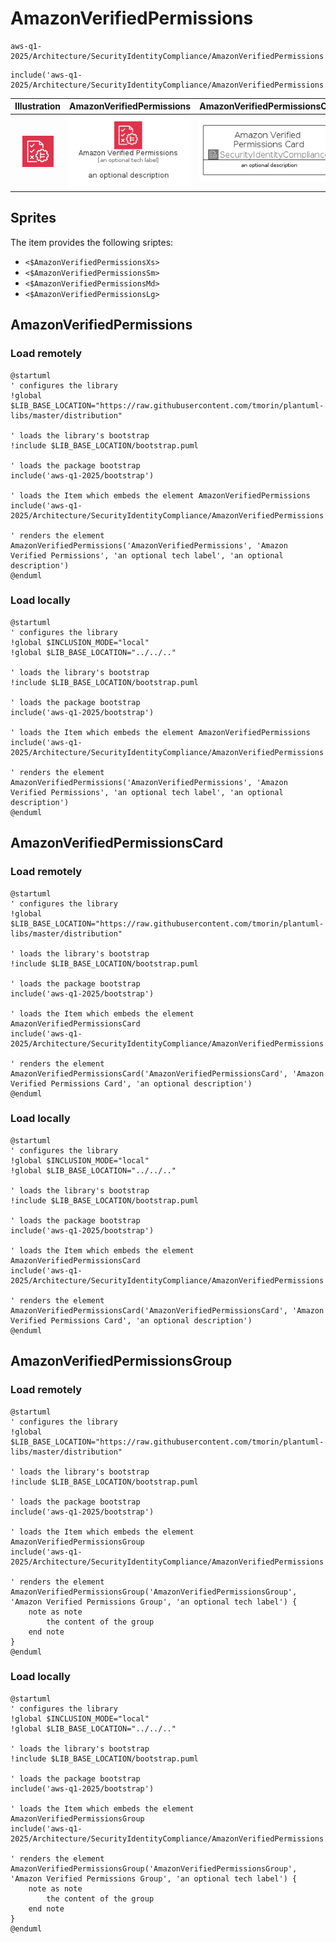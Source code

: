 # AmazonVerifiedPermissions


```text
aws-q1-2025/Architecture/SecurityIdentityCompliance/AmazonVerifiedPermissions
```

```text
include('aws-q1-2025/Architecture/SecurityIdentityCompliance/AmazonVerifiedPermissions')
```



| Illustration | AmazonVerifiedPermissions | AmazonVerifiedPermissionsCard | AmazonVerifiedPermissionsGroup |
| :---: | :---: | :---: | :---: |
| ![illustration for Illustration](../../../aws-q1-2025/Architecture/SecurityIdentityCompliance/AmazonVerifiedPermissions.png) | ![illustration for AmazonVerifiedPermissions](../../../aws-q1-2025/Architecture/SecurityIdentityCompliance/AmazonVerifiedPermissions.Local.png) | ![illustration for AmazonVerifiedPermissionsCard](../../../aws-q1-2025/Architecture/SecurityIdentityCompliance/AmazonVerifiedPermissionsCard.Local.png) | ![illustration for AmazonVerifiedPermissionsGroup](../../../aws-q1-2025/Architecture/SecurityIdentityCompliance/AmazonVerifiedPermissionsGroup.Local.png) |



## Sprites
The item provides the following sriptes:

- `<$AmazonVerifiedPermissionsXs>`
- `<$AmazonVerifiedPermissionsSm>`
- `<$AmazonVerifiedPermissionsMd>`
- `<$AmazonVerifiedPermissionsLg>`





## AmazonVerifiedPermissions

### Load remotely
```plantuml
@startuml
' configures the library
!global $LIB_BASE_LOCATION="https://raw.githubusercontent.com/tmorin/plantuml-libs/master/distribution"

' loads the library's bootstrap
!include $LIB_BASE_LOCATION/bootstrap.puml

' loads the package bootstrap
include('aws-q1-2025/bootstrap')

' loads the Item which embeds the element AmazonVerifiedPermissions
include('aws-q1-2025/Architecture/SecurityIdentityCompliance/AmazonVerifiedPermissions')

' renders the element
AmazonVerifiedPermissions('AmazonVerifiedPermissions', 'Amazon Verified Permissions', 'an optional tech label', 'an optional description')
@enduml
```

### Load locally
```plantuml
@startuml
' configures the library
!global $INCLUSION_MODE="local"
!global $LIB_BASE_LOCATION="../../.."

' loads the library's bootstrap
!include $LIB_BASE_LOCATION/bootstrap.puml

' loads the package bootstrap
include('aws-q1-2025/bootstrap')

' loads the Item which embeds the element AmazonVerifiedPermissions
include('aws-q1-2025/Architecture/SecurityIdentityCompliance/AmazonVerifiedPermissions')

' renders the element
AmazonVerifiedPermissions('AmazonVerifiedPermissions', 'Amazon Verified Permissions', 'an optional tech label', 'an optional description')
@enduml
```

## AmazonVerifiedPermissionsCard

### Load remotely
```plantuml
@startuml
' configures the library
!global $LIB_BASE_LOCATION="https://raw.githubusercontent.com/tmorin/plantuml-libs/master/distribution"

' loads the library's bootstrap
!include $LIB_BASE_LOCATION/bootstrap.puml

' loads the package bootstrap
include('aws-q1-2025/bootstrap')

' loads the Item which embeds the element AmazonVerifiedPermissionsCard
include('aws-q1-2025/Architecture/SecurityIdentityCompliance/AmazonVerifiedPermissions')

' renders the element
AmazonVerifiedPermissionsCard('AmazonVerifiedPermissionsCard', 'Amazon Verified Permissions Card', 'an optional description')
@enduml
```

### Load locally
```plantuml
@startuml
' configures the library
!global $INCLUSION_MODE="local"
!global $LIB_BASE_LOCATION="../../.."

' loads the library's bootstrap
!include $LIB_BASE_LOCATION/bootstrap.puml

' loads the package bootstrap
include('aws-q1-2025/bootstrap')

' loads the Item which embeds the element AmazonVerifiedPermissionsCard
include('aws-q1-2025/Architecture/SecurityIdentityCompliance/AmazonVerifiedPermissions')

' renders the element
AmazonVerifiedPermissionsCard('AmazonVerifiedPermissionsCard', 'Amazon Verified Permissions Card', 'an optional description')
@enduml
```

## AmazonVerifiedPermissionsGroup

### Load remotely
```plantuml
@startuml
' configures the library
!global $LIB_BASE_LOCATION="https://raw.githubusercontent.com/tmorin/plantuml-libs/master/distribution"

' loads the library's bootstrap
!include $LIB_BASE_LOCATION/bootstrap.puml

' loads the package bootstrap
include('aws-q1-2025/bootstrap')

' loads the Item which embeds the element AmazonVerifiedPermissionsGroup
include('aws-q1-2025/Architecture/SecurityIdentityCompliance/AmazonVerifiedPermissions')

' renders the element
AmazonVerifiedPermissionsGroup('AmazonVerifiedPermissionsGroup', 'Amazon Verified Permissions Group', 'an optional tech label') {
    note as note
        the content of the group
    end note
}
@enduml
```

### Load locally
```plantuml
@startuml
' configures the library
!global $INCLUSION_MODE="local"
!global $LIB_BASE_LOCATION="../../.."

' loads the library's bootstrap
!include $LIB_BASE_LOCATION/bootstrap.puml

' loads the package bootstrap
include('aws-q1-2025/bootstrap')

' loads the Item which embeds the element AmazonVerifiedPermissionsGroup
include('aws-q1-2025/Architecture/SecurityIdentityCompliance/AmazonVerifiedPermissions')

' renders the element
AmazonVerifiedPermissionsGroup('AmazonVerifiedPermissionsGroup', 'Amazon Verified Permissions Group', 'an optional tech label') {
    note as note
        the content of the group
    end note
}
@enduml
```

